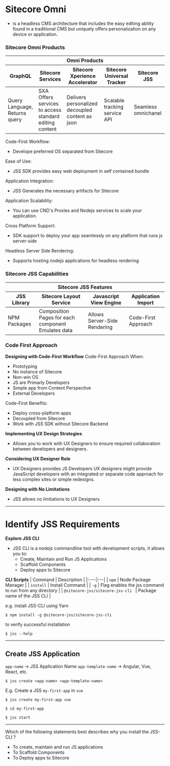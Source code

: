 # Sitecore Omni
- is a headless CMS architecture that includes the easy editing ability found in a traditional CMS but uniquely offers personalization on any device or application.

### Sitecore Omni Products
<table>
	<thead>
		<tr>
			<th colspan="5">Omni Products</th>
		</tr>
		<tr>
			<th>GraphQL</th>
			<th>Sitecore Services</th>
			<th>Sitecore Xperience Accelerator</th>
			<th>Sitecore Universal Tracker</th>
			<th>Sitecore JSS</th>
		</tr>
	</thead>
	<tbody>
		<tr>
			<td>Query Language,<br> Returns query</td>
			<td>SXA Offers services to access <br>standard editing content</td>
			<td>Delivers personalized <br>decoupled content as json</td>
			<td>Scalable tracking service API</td>
			<td>Seamless omnichanel</td>
		</tr>
	</tbody>
</table>


Code-First Workflow:
- Develope preferred OS separated from Sitecore

Ease of Use:
- JSS SDK provides easy web deployment in self contained bundle

Application Integration:
- JSS Generates the necessary artifacts for Sitecore

Application Scalability:
- You can use CND's Proxies and Nodejs services to scale your application.

Cross Platform Support:
- SDK support to deploy your app seamlessly on any platform that runs js server-side

Headless Server Side Rendering:
- Supports hosting nodejs applications for headless rendering

### Sitecore JSS Capabilities
<table>
	<thead>
		<tr>
			<th colspan="4">Sitecore JSS Features</th>
		</tr>
		<tr>
			<th>JSS Library</th>
			<th>Sitecore Layout Service</th>
			<th>Javascript View Engine</th>
			<th>Application Import</th>
		</tr>
	</thead>
	<tbody>
		<tr>
			<td>NPM Packages</td>
			<td>Composition Pages for each component <br>Emulates data</td>
			<td>Allows Server-Side Rendering</td>
			<td>Code-First Approach</td>
		</tr>
	</tbody>
</table>

### Code First Approach
**Designing with Code-First Workflow**
Code-First Approach When:
- Prototyping
- No instance of Sitecore
- Non-win OS
- JS are Primarly Developers
- Simple app from Content Perspective
- External Developers

Code-First Benefits:
- Deploy cross-platform apps
- Decoupled from Sitecore
- Work with JSS SDK without Sitecore Backend

**Implementing UX Design Strategies**
- Allows you to work with UX Designers to ensure required collaboration between developers and designers.

**Considering UX Designer Role**
- UX Designers provides JS Developers UX designers might provide JavaScript developers with an integrated or separate code approach for less complex sites or simple redesigns.

**Designing with No Limitations**
- JSS allows no limitations to UX Designers
---
# Identify JSS Requirements
**Explore JSS CLI**
- JSS CLI is a nodejs commandline tool with development scripts, it allows you to:
	- Create, Maintain and Run JS Applications
	- Scaffold Components
	- Deploy apps to Sitecore

**CLI Scripts**
| Command | Description |
|:---:|---|
| `npm` | Node Package Manager |
| `install` | Install Command |
| `-g` | Flag enables the jss command to run from any directory |
| `@sitecore-jss/sitecore-jss-cli ` | Package name of the JSS CLI |

e.g. install JSS-CLI using Yarn
```
$ npm install -g @sitecore-jss/sitecore-jss-cli
```

to verify successful installation
```
$ jss --help
```
---
## Create JSS Application
`app-name` -> JSS Application Name
`app-template-name` -> Angular, Vue, React, etc.
```
$ jss create <app-name> <app-template-name>
```
E.g. Create a JSS `my-first-app` in `vue`
```
$ jss create my-first-app vue

$ cd my-first-app

$ jss start
```
---
Which of the following statements best describes why you install the JSS-CLI ?
- To create, maintain and run JS applications
- To Scaffold Components
- To Deploy apps to Sitecore




